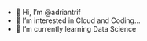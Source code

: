 - 👋 Hi, I’m @adriantrif
- 👀 I’m interested in Cloud and Coding...
- 🌱 I’m currently learning Data Science

<!---
adriantrif/adriantrif is a ✨ special ✨ repository because its `README.md` (this file) appears on your GitHub profile.
You can click the Preview link to take a look at your changes.
--->

